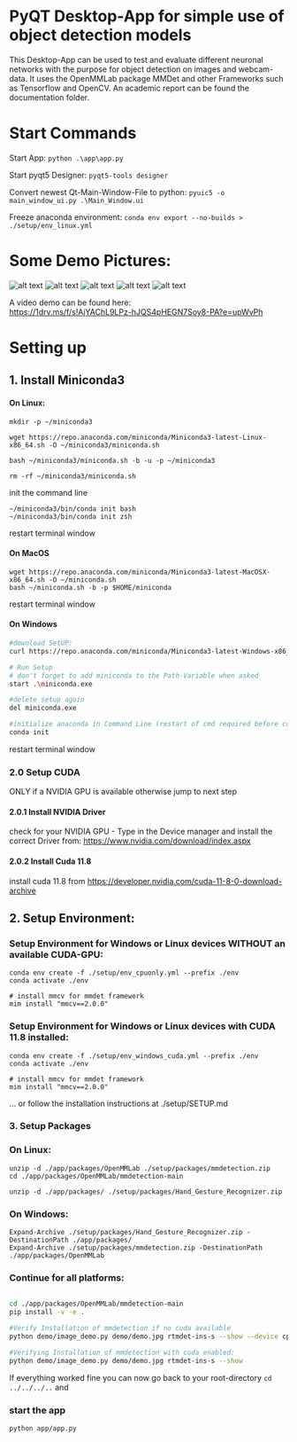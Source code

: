 # PyQT Desktop-App for simple use of object detection models

This Desktop-App can be used to test and evaluate different neuronal networks with the purpose for object detection on images and webcam-data.
It uses the OpenMMLab package MMDet and other Frameworks such as Tensorflow and OpenCV. 
An academic report can be found the documentation folder. 

# Start Commands
Start App: 
`python .\app\app.py`

Start pyqt5 Designer:
`pyqt5-tools designer`

Convert newest Qt-Main-Window-File to python:
`pyuic5 -o main_window_ui.py .\Main_Window.ui`
  
Freeze anaconda environment:
`conda env export --no-builds > ./setup/env_linux.yml`

# Some Demo Pictures: 

![alt text](documentation/runtime-pictures/ImageDetection-1.png)
![alt text](documentation/runtime-pictures/ImageDetection-FileDialog.png)
![alt text](documentation/runtime-pictures/results-2.png)
![alt text](documentation/runtime-pictures/WebcamDetection-2.png)
![alt text](documentation/runtime-pictures/WebcamDetection-TechVidvan.png)

A video demo can be found here:   
https://1drv.ms/f/s!AjYAChL9LPz-hJQS4pHEGN7Soy8-PA?e=upWvPh 

# Setting up
## 1. Install Miniconda3
#### On Linux: 
```
mkdir -p ~/miniconda3

wget https://repo.anaconda.com/miniconda/Miniconda3-latest-Linux-x86_64.sh -O ~/miniconda3/miniconda.sh

bash ~/miniconda3/miniconda.sh -b -u -p ~/miniconda3

rm -rf ~/miniconda3/miniconda.sh
````
init the command line
```
~/miniconda3/bin/conda init bash
~/miniconda3/bin/conda init zsh
```
restart terminal window
#### On MacOS 
```
wget https://repo.anaconda.com/miniconda/Miniconda3-latest-MacOSX-x86_64.sh -O ~/miniconda.sh
bash ~/miniconda.sh -b -p $HOME/miniconda
```
restart terminal window
#### On Windows

```bash
#download SetUP:
curl https://repo.anaconda.com/miniconda/Miniconda3-latest-Windows-x86_64.exe -o miniconda.exe

# Run Setup
# don't forget to add miniconda to the Path-Variable when asked
start .\miniconda.exe

#delete setup again
del miniconda.exe

#initialize anaconda in Command Line (restart of cmd required before conda command is available) 
conda init
```
restart terminal window
### 2.0 Setup CUDA
ONLY if a NVIDIA GPU is available otherwise jump to next step  
#### 2.0.1 Install NVIDIA Driver
check for your NVIDIA GPU - Type in the Device manager and install the correct Driver from: https://www.nvidia.com/download/index.aspx  
#### 2.0.2 Install Cuda 11.8
install cuda 11.8 from https://developer.nvidia.com/cuda-11-8-0-download-archive

## 2. Setup Environment: 
### Setup Environment for Windows or Linux devices WITHOUT an available CUDA-GPU:
```
conda env create -f ./setup/env_cpuonly.yml --prefix ./env
conda activate ./env

# install mmcv for mmdet framework
mim install "mmcv==2.0.0"
```

### Setup Environment for Windows or Linux devices with CUDA 11.8 installed:
```
conda env create -f ./setup/env_windows_cuda.yml --prefix ./env
conda activate ./env

# install mmcv for mmdet framework
mim install "mmcv==2.0.0"
```

... or follow the installation instructions at ./setup/SETUP.md

### 3. Setup Packages
### On Linux: 
```
unzip -d ./app/packages/OpenMMLab ./setup/packages/mmdetection.zip
cd ./app/packages/OpenMMLab/mmdetection-main

unzip -d ./app/packages/ ./setup/packages/Hand_Gesture_Recognizer.zip
```
### On Windows: 
```
Expand-Archive ./setup/packages/Hand_Gesture_Recognizer.zip -DestinationPath ./app/packages/
Expand-Archive ./setup/packages/mmdetection.zip -DestinationPath ./app/packages/OpenMMLab
```
### Continue for all platforms: 
```bash

cd ./app/packages/OpenMMLab/mmdetection-main
pip install -v -e .

#Verify Installation of mmdetection if no cuda available
python demo/image_demo.py demo/demo.jpg rtmdet-ins-s --show --device cpu

#Verifying Installation of mmdetection with cuda enabled:
python demo/image_demo.py demo/demo.jpg rtmdet-ins-s --show
```

If everything worked fine you can now go back to your root-directory 
`cd ../../../..` and

### start the app 
`python app/app.py`


